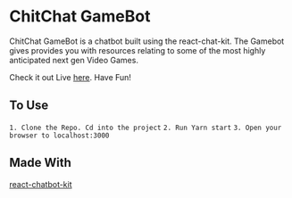 # ChitChat GameBot

ChitChat GameBot is a chatbot built using the react-chat-kit. The Gamebot gives provides you with resources relating to some of the most highly anticipated next gen Video Games.

Check it out Live [here](https://chitchat-gamebot.netlify.app/). Have Fun!

## To Use
`1. Clone the Repo. Cd into the project`
`2. Run Yarn start`
`3. Open your browser to localhost:3000`

## Made With
[react-chatbot-kit](https://fredrikoseberg.github.io/react-chatbot-kit-docs/)
